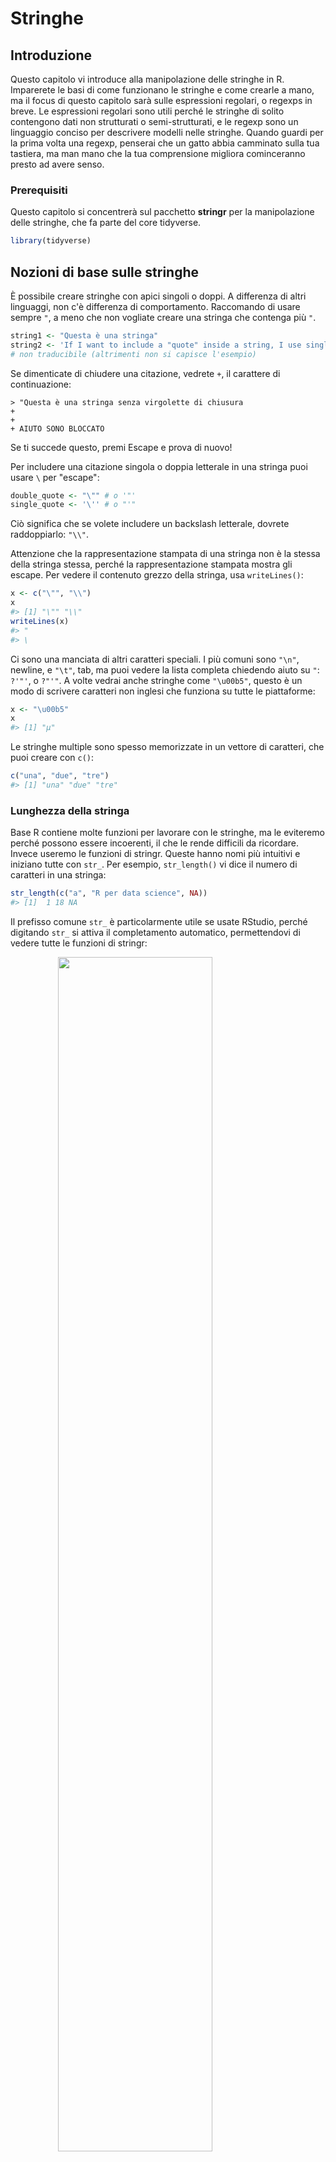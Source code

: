 # Stringhe

## Introduzione

Questo capitolo vi introduce alla manipolazione delle stringhe in R. Imparerete le basi di come funzionano le stringhe e come crearle a mano, ma il focus di questo capitolo sarà sulle espressioni regolari, o regexps in breve. Le espressioni regolari sono utili perché le stringhe di solito contengono dati non strutturati o semi-strutturati, e le regexp sono un linguaggio conciso per descrivere modelli nelle stringhe. Quando guardi per la prima volta una regexp, penserai che un gatto abbia camminato sulla tua tastiera, ma man mano che la tua comprensione migliora cominceranno presto ad avere senso.

### Prerequisiti

Questo capitolo si concentrerà sul pacchetto __stringr__ per la manipolazione delle stringhe, che fa parte del core tidyverse.


```r
library(tidyverse)
```

## Nozioni di base sulle stringhe

È possibile creare stringhe con apici singoli o doppi. A differenza di altri linguaggi, non c'è differenza di comportamento. Raccomando di usare sempre `"`, a meno che non vogliate creare una stringa che contenga più `"`.


```r
string1 <- "Questa è una stringa"
string2 <- 'If I want to include a "quote" inside a string, I use single quotes' 
# non traducibile (altrimenti non si capisce l'esempio)
```

Se dimenticate di chiudere una citazione, vedrete `+`, il carattere di continuazione:

```
> "Questa è una stringa senza virgolette di chiusura
+ 
+ 
+ AIUTO SONO BLOCCATO
```

Se ti succede questo, premi Escape e prova di nuovo!

Per includere una citazione singola o doppia letterale in una stringa puoi usare `\` per "escape":


```r
double_quote <- "\"" # o '"'
single_quote <- '\'' # o "'"
```

Ciò significa che se volete includere un backslash letterale, dovrete raddoppiarlo: `"\\"`.

Attenzione che la rappresentazione stampata di una stringa non è la stessa della stringa stessa, perché la rappresentazione stampata mostra gli escape. Per vedere il contenuto grezzo della stringa, usa `writeLines()`:


```r
x <- c("\"", "\\")
x
#> [1] "\"" "\\"
writeLines(x)
#> "
#> \
```

Ci sono una manciata di altri caratteri speciali. I più comuni sono `"\n"`, newline, e `"\t"`, tab, ma puoi vedere la lista completa chiedendo aiuto su `"`: `?'"'`, o `?"'"`. A volte vedrai anche stringhe come `"\u00b5"`, questo è un modo di scrivere caratteri non inglesi che funziona su tutte le piattaforme:


```r
x <- "\u00b5"
x
#> [1] "µ"
```

Le stringhe multiple sono spesso memorizzate in un vettore di caratteri, che puoi creare con `c()`:


```r
c("una", "due", "tre")
#> [1] "una" "due" "tre"
```

### Lunghezza della stringa

Base R contiene molte funzioni per lavorare con le stringhe, ma le eviteremo perché possono essere incoerenti, il che le rende difficili da ricordare. Invece useremo le funzioni di stringr. Queste hanno nomi più intuitivi e iniziano tutte con `str_`. Per esempio, `str_length()` vi dice il numero di caratteri in una stringa:


```r
str_length(c("a", "R per data science", NA))
#> [1]  1 18 NA
```

Il prefisso comune `str_` è particolarmente utile se usate RStudio, perché digitando `str_` si attiva il completamento automatico, permettendovi di vedere tutte le funzioni di stringr:

<img src="screenshots/stringr-autocomplete.png" width="70%" style="display: block; margin: auto;" />

### Combinazione di stringhe

Per combinare due o più stringhe, usate `str_c()`:


```r
str_c("x", "y")
#> [1] "xy"
str_c("x", "y", "z")
#> [1] "xyz"
```

Usa l'argomento `sep` per controllare come sono separati:


```r
str_c("x", "y", sep = ", ")
#> [1] "x, y"
```

Come molte altre funzioni in R, i valori mancanti sono contagiosi. Se volete stamparli come `"NA"`, usate `str_replace_na()`:


```r
x <- c("abc", NA)
str_c("|-", x, "-|")
#> [1] "|-abc-|" NA
str_c("|-", str_replace_na(x), "-|")
#> [1] "|-abc-|" "|-NA-|"
```

Come mostrato sopra, `str_c()` è vettorializzata, e ricicla automaticamente i vettori più corti alla stessa lunghezza del più lungo:


```r
str_c("prefix-", c("a", "b", "c"), "-suffix")
#> [1] "prefix-a-suffix" "prefix-b-suffix" "prefix-c-suffix"
```

Gli oggetti di lunghezza 0 vengono eliminati silenziosamente. Questo è particolarmente utile insieme a `if`:


```r
name <- "Hadley"
time_of_day <- "morning"
birthday <- FALSE

str_c(
  "Good ", time_of_day, " ", name,
  if (birthday) " and HAPPY BIRTHDAY",
  "."
)
#> [1] "Good morning Hadley."
```

Per far collassare un vettore di stringhe in una singola stringa, usate `collapse`:


```r
str_c(c("x", "y", "z"), collapse = ", ")
#> [1] "x, y, z"
```

### Sottoscrizione di stringhe

Potete estrarre parti di una stringa usando `str_sub()`. Oltre alla stringa, `str_sub()` prende gli argomenti `start` e `end` che danno la posizione (inclusa) della sottostringa:


```r
x <- c("Apple", "Banana", "Pear")
str_sub(x, 1, 3)
#> [1] "App" "Ban" "Pea"
# i numeri negativi contano all'indietro dalla fine
str_sub(x, -3, -1)
#> [1] "ple" "ana" "ear"
```

Si noti che `str_sub()` non fallirà se la stringa è troppo corta: semplicemente restituirà il più possibile:


```r
str_sub("a", 1, 5)
#> [1] "a"
```

Potete anche usare la forma di assegnazione di `str_sub()` per modificare le stringhe:


```r
str_sub(x, 1, 1) <- str_to_lower(str_sub(x, 1, 1))
x
#> [1] "apple"  "banana" "pear"
```

### Locale

Sopra ho usato `str_to_lower()` per cambiare il testo in minuscolo. Puoi anche usare `str_to_upper()` o `str_to_title()`. Tuttavia, cambiare le maiuscole è più complicato di quanto possa sembrare a prima vista, perché lingue diverse hanno regole diverse per cambiare le maiuscole. Puoi scegliere quale insieme di regole usare specificando un locale:


```r
# Il turco ha due "i": con e senza punto, e ha una regola diversa per la loro capitalizzazione:
str_to_upper(c("i", "ı"))
#> [1] "I" "I"
str_to_upper(c("i", "ı"), locale = "tr")
#> [1] "İ" "I"
```

Il locale è specificato come codice di lingua ISO 639, che è un'abbreviazione di due o tre lettere. Se non conosci già il codice della tua lingua, [Wikipedia](https://en.wikipedia.org/wiki/List_of_ISO_639-1_codes) ha una buona lista. Se lasciate vuoto il locale, verrà usato il locale corrente, come fornito dal vostro sistema operativo.

Un'altra importante operazione che è influenzata dal locale è l'ordinamento. Le funzioni di base R `order()` e `sort()` ordinano le stringhe usando il locale corrente. Se volete un comportamento robusto su diversi computer, potreste voler usare `str_sort()` e `str_order()` che prendono un argomento aggiuntivo `locale`:


```r
x <- c("apple", "eggplant", "banana")

str_sort(x, locale = "en")  # English
#> [1] "apple"    "banana"   "eggplant"

str_sort(x, locale = "haw") # Hawaiian
#> [1] "apple"    "eggplant" "banana"
```

### Esercizi

1.  Nel codice che non usa stringr, vedrete spesso `paste()` e `paste0()`.
    Qual è la differenza tra le due funzioni? A quale funzione di stringr sono
    sono equivalenti? In che modo le funzioni differiscono nella gestione di 
    `NA`?
    
1.  Con parole tue, descrivi la differenza tra gli argomenti `sep` e `collapse
    di `str_c()`.

1.  Usate `str_length()` e `str_sub()` per estrarre il carattere centrale da 
    una stringa. Cosa farete se la stringa ha un numero pari di caratteri?

1.  Cosa fa `str_wrap()`? Quando potreste volerlo usare?

1.  Cosa fa `str_trim()`? Qual è l'opposto di `str_trim()`?

1.  Scrivi una funzione che trasformi (per esempio) un vettore `c("a", "b", "c")` in 
    la stringa `a, b, e c``. Pensa attentamente a cosa dovrebbe fare se
    dato un vettore di lunghezza 0, 1, o 2.

## Corrispondenza di schemi con le espressioni regolari

Le espressioni regolari sono un linguaggio molto conciso che permette di descrivere schemi nelle stringhe. Ci vuole un po' di tempo per capirle, ma una volta che le avete capite, le troverete estremamente utili. 

Per imparare le espressioni regolari, useremo `str_view()` e `str_view_all()`. Queste funzioni prendono un vettore di caratteri e un'espressione regolare, e vi mostrano come corrispondono. Inizieremo con espressioni regolari molto semplici e poi gradualmente diventeremo sempre più complicati. Una volta che hai imparato la corrispondenza dei pattern, imparerai come applicare queste idee con varie funzioni di stringr.

### Corrispondenze di base

I pattern più semplici corrispondono a stringhe esatte:


```r
x <- c("apple", "banana", "pear")
str_view(x, "an")
#> [2] │ b<an><an>a
```

Il passo successivo in termini di complessità è `.`, che corrisponde a qualsiasi carattere (eccetto un newline):


```r
str_view(x, ".a.")
#> [2] │ <ban>ana
#> [3] │ p<ear>
```

But if "`.`" matches any character, how do you match the character "`.`"? You need to use an "escape" to tell the regular expression you want to match it exactly, not use its special behaviour. Like strings, regexps use the backslash, `\`, to escape special behaviour. So to match an `.`, you need the regexp `\.`. Unfortunately this creates a problem. We use strings to represent regular expressions, and `\` is also used as an escape symbol in strings. So to create the regular expression `\.` we need the string `"\\."`. `


```r
# Per creare l'espressione regolare, abbiamo bisogno di \
dot <- "\\."

# Ma l'espressione stessa ne contiene solo uno:
writeLines(dot)
#> \.

# E questo dice a R di cercare un esplicito .
str_view(c("abc", "a.c", "bef"), "a\\.c")
#> [2] │ <a.c>
```

Se `\` è usato come carattere di escape nelle espressioni regolari, come si fa a far corrispondere un letterale `\`? Beh, devi fare l'escape, creando l'espressione regolare `\\`. Per creare questa espressione regolare, hai bisogno di usare una stringa, che deve anche fare l'escape di `\`. Questo significa che per far corrispondere un letterale `\` hai bisogno di scrivere `"\\\\"` --- hai bisogno di quattro backslash per corrispondere a uno!


```r
x <- "a\\b"
writeLines(x)
#> a\b

str_view(x, "\\\\")
#> [1] │ a<\>b
```

In questo libro, scriverò l'espressione regolare come "\" e le stringhe che rappresentano l'espressione regolare come "\".

#### Esercizi

1.  Spiega perché ognuna di queste stringhe non corrisponde a un'espressione regolare: `\`: `"\"`, `"\\"`, `"\\\"`.

1.  Come faresti a far corrispondere la sequenza `"'\`?

1.  A quali schemi corrisponderà l'espressione regolare  `\..\..\..` ? 
    Come la rappresenteresti come stringa?

### Ancore

Per default, le espressioni regolari corrispondono a qualsiasi parte di una stringa. E' spesso utile _ancorare_ l'espressione regolare in modo che corrisponda all'inizio o alla fine della stringa. Puoi usare:

* `^` per far corrispondere l'inizio della stringa.
* `$` per corrispondere alla fine della stringa.


```r
x <- c("apple", "banana", "pear")
str_view(x, "^a")
#> [1] │ <a>pple
str_view(x, "a$")
#> [2] │ banan<a>
```

Per ricordare quale sia, provate questo mnemonico che ho imparato da [Evan Misshula](https://twitter.com/emisshula/status/323863393167613953): se iniziate con power (`^`), finite con money (`$`).

Per forzare un'espressione regolare a corrispondere solo ad una stringa completa, ancorala con entrambi `^` e `$`:


```r
x <- c("apple pie", "apple", "apple cake")
str_view(x, "apple")
#> [1] │ <apple> pie
#> [2] │ <apple>
#> [3] │ <apple> cake
str_view(x, "^apple$")
#> [2] │ <apple>
```

Potete anche abbinare il confine tra le parole con `\b`. Non lo uso spesso in R, ma a volte lo uso quando faccio una ricerca in RStudio quando voglio trovare il nome di una funzione che è un componente di altre funzioni. Per esempio, cercherò `\bsum\b` per evitare di abbinare `summarise`, `summary`, `rowsum` e così via.

#### Esercizi

1.  Come faresti ad abbinare la stringa letterale `"$^$"`?

1.  Dato il corpus di parole comuni in `stringr::words`, create espressioni regolari
    espressioni regolari che trovino tutte le parole che:
    
    1. Inizia con "y".
    1.  Finisce con "x".
    1. Sono esattamente tre lettere. (Non barare usando `str_length()`!)
    1. Hanno sette o più lettere.

    Poiché questa lista è lunga, potresti voler usare l'argomento `match` a
    `str_view()` per mostrare solo le parole corrispondenti o non corrispondenti.

### Classi di caratteri e alternative

Ci sono un certo numero di modelli speciali che corrispondono a più di un carattere. Hai già visto `.`, che corrisponde a qualsiasi carattere a parte un newline. Ci sono altri quattro utili strumenti:

* `\d`: corrisponde a qualsiasi cifra.
* `\s`: corrisponde a qualsiasi spazio bianco (es. spazio, tabulazione, newline).
* `[abc]`: corrisponde ad a, b, o c.
* `[^abc]`: corrisponde a qualsiasi cosa tranne a, b, o c.

Ricorda, per creare un'espressione regolare che contenga `\d` o `\s`, dovrai fare l'escape del `\d` per la stringa, quindi digiterai `"\\d"` o `"\\s"`.

Una classe di caratteri contenente un singolo carattere è una buona alternativa alle escape di backslash quando vuoi includere un singolo metacarattere in una regex. Molte persone lo trovano più leggibile.


```r
# Cerca un carattere letterale che normalmente ha un significato speciale in una regex
str_view(c("abc", "a.c", "a*c", "a c"), "a[.]c")
#> [2] │ <a.c>
str_view(c("abc", "a.c", "a*c", "a c"), ".[*]c")
#> [3] │ <a*c>
str_view(c("abc", "a.c", "a*c", "a c"), "a[ ]")
#> [4] │ <a >c
```

Questo funziona per la maggior parte (ma non per tutti) i metacaratteri regex: `$` `.` `|` `?` `*` `+` `(` `)` `[` `{`. Sfortunatamente, alcuni caratteri hanno un significato speciale anche all'interno di una classe di caratteri e devono essere gestiti con escape di backslash: `]` `\` `^` e `-`.

Puoi usare _alternation_ per scegliere tra uno o più schemi alternativi. Per esempio, `abc|d..f` corrisponderà sia a '"abc"', sia a `"deaf"`. Nota che la precedenza per `|` è bassa, così che `abc|xyz`` corrisponde a `abc` o `xyz`, non a `abcyz` o `abxyz`. Come con le espressioni matematiche, se la precedenza dovesse confondere, usate le parentesi per rendere chiaro ciò che volete:


```r
str_view(c("grey", "gray"), "gr(e|a)y")
#> [1] │ <grey>
#> [2] │ <gray>
```

#### Esercizi

1.  Creare espressioni regolari per trovare tutte le parole che:

    1. Inizia con una vocale.

    1. 2. Che contengono solo consonanti. (Suggerimento: pensare di abbinare 
       "non" vocali).

    1. Finiscono con `ed`, ma non con `eed`.
    
    1. Termina con `ing` o `ise`.
    
1.  Verificare empiricamente la regola "i prima di e tranne dopo c".

1.  La "q" è sempre seguita da una "u"?

1.  Scrivi un'espressione regolare che corrisponda ad una parola se è probabilmente scritta
    in inglese britannico e non in inglese americano.

1.  Crea un'espressione regolare che corrisponda ai numeri di telefono come comunemente
    scritto nel tuo paese.

### Ripetizione

Il prossimo passo in termini di potenza coinvolge il controllo di quante volte un pattern corrisponde:

* `?`: 0 o 1
* `+`: 1 o più
* `*`: 0 o più


```r
x <- "1888 è l'anno più lungo in numeri romani: MDCCCLXXXVIII"
str_view(x, "CC?")
#> [1] │ 1888 è l'anno più lungo in numeri romani: MD<CC><C>LXXXVIII
str_view(x, "CC+")
#> [1] │ 1888 è l'anno più lungo in numeri romani: MD<CCC>LXXXVIII
str_view(x, 'C[LX]+')
#> [1] │ 1888 è l'anno più lungo in numeri romani: MDCC<CLXXX>VIII
```

Notate che la precedenza di questi operatori è alta, quindi potete scrivere: `colou?r` per abbinare sia l'ortografia americana che quella britannica. Ciò significa che la maggior parte degli usi avrà bisogno di parentesi, come `bana(na)+`.

Puoi anche specificare il numero di corrispondenze in modo preciso:

* `{n}`: esattamente n
* `{n,}`: n o più
* `{,m}`: al massimo m
* `{n,m}`: tra n e m


```r
str_view(x, "C{2}")
#> [1] │ 1888 è l'anno più lungo in numeri romani: MD<CC>CLXXXVIII
str_view(x, "C{2,}")
#> [1] │ 1888 è l'anno più lungo in numeri romani: MD<CCC>LXXXVIII
str_view(x, "C{2,3}")
#> [1] │ 1888 è l'anno più lungo in numeri romani: MD<CCC>LXXXVIII
```

Per default queste corrispondenze sono "avide": corrisponderanno alla stringa più lunga possibile. Potete renderle "pigre", facendo corrispondere la stringa più corta possibile mettendo un `?` dopo di esse. Questa è una caratteristica avanzata delle espressioni regolari, ma è utile sapere che esiste:


```r
str_view(x, 'C{2,3}?')
#> [1] │ 1888 è l'anno più lungo in numeri romani: MD<CC>CLXXXVIII
str_view(x, 'C[LX]+?')
#> [1] │ 1888 è l'anno più lungo in numeri romani: MDCC<CL>XXXVIII
```

#### Esercizi

1.  Descrivi gli equivalenti di `?`, `+`, `*` in forma `{m,n}`.

1.  Descrivi a parole a cosa corrispondono queste espressioni regolari:
    (leggi attentamente per vedere se sto usando un'espressione regolare o una stringa che definisce un'espressione regolare).
    che definisce un'espressione regolare).

    1. `^.*$`
    1. `"\\{.+\\}"`
    1. 1. "4" - "2" - "2
    1. `"\\\\{4}"`

1.  Creare espressioni regolari per trovare tutte le parole che:

    1. Iniziano con tre consonanti.
    1. 2. Hanno tre o più vocali in fila.
    1. Avere due o più coppie vocale-consonante in fila.

1.  Risolvi i cruciverba regexp per principianti su
    <https://regexcrossword.com/challenges/beginner>.

### Raggruppamento e backreferences

Prima hai imparato a conoscere le parentesi come un modo per disambiguare espressioni complesse. Le parentesi creano anche un gruppo di cattura _numerato_ (numero 1, 2 ecc.). Un gruppo di cattura memorizza _la parte di stringa_ a cui corrisponde la parte dell'espressione regolare all'interno delle parentesi. Si può fare riferimento allo stesso testo precedentemente trovato da un gruppo di cattura con _backreferences_, come ``1`, ``2`` ecc. Per esempio, la seguente espressione regolare trova tutti i frutti che hanno una coppia di lettere ripetute.


```r
str_view(fruit, "(..)\\1", match = TRUE)
#>  [4] │ b<anan>a
#> [20] │ <coco>nut
#> [22] │ <cucu>mber
#> [41] │ <juju>be
#> [56] │ <papa>ya
#> [73] │ s<alal> berry
```

(A breve, vedrete anche come sono utili insieme a `str_match()`.)

#### Esercizi

1.  Descrivete, a parole, a cosa corrispondono queste espressioni:

    1. `(.)\1\1`
    1. `"(.)(.)\\2\\1"`
    1. `(..)\1`
    1. `"(.).\\1.\\1"`
    1. `"(.)(.)(.).*\\3\\2\\1"`

1.  Costruire espressioni regolari per far corrispondere parole che:

    1. Iniziano e finiscono con lo stesso carattere.
    
    1. 2. Contengono una coppia di lettere ripetute
       (es. "church" contiene "ch" ripetuto due volte).
    
    1. Contiene una lettera ripetuta in almeno tre punti
       (es. "eleven" contiene tre "e").

## Strumenti

Ora che avete imparato le basi delle espressioni regolari, è il momento di imparare come applicarle ai problemi reali. In questa sezione imparerete una vasta gamma di funzioni di stringr che vi permettono di:

* Determinare quali stringhe corrispondono ad uno schema.
* Trovare le posizioni delle corrispondenze.
* Estrarre il contenuto delle corrispondenze.
* Sostituire le corrispondenze con nuovi valori.
* Dividere una stringa sulla base di una corrispondenza.

Una parola di cautela prima di continuare: poiché le espressioni regolari sono così potenti, è facile provare a risolvere ogni problema con una singola espressione regolare. Nelle parole di Jamie Zawinski:

> Alcune persone, di fronte ad un problema pensano: "Lo so, userò le espressioni regolari". Ora hanno due problemi. 

Come racconto ammonitore, guardate questa espressione regolare che controlla se un indirizzo email è valido:

```
(?:(?:\r\n)?[ \t])*(?:(?:(?:[^()<>@,;:\\".\[\] \000-\031]+(?:(?:(?:\r\n)?[ \t]
)+|\Z|(?=[\["()<>@,;:\\".\[\]]))|"(?:[^\"\r\\]|\\.|(?:(?:\r\n)?[ \t]))*"(?:(?:
\r\n)?[ \t])*)(?:\.(?:(?:\r\n)?[ \t])*(?:[^()<>@,;:\\".\[\] \000-\031]+(?:(?:(
?:\r\n)?[ \t])+|\Z|(?=[\["()<>@,;:\\".\[\]]))|"(?:[^\"\r\\]|\\.|(?:(?:\r\n)?[ 
\t]))*"(?:(?:\r\n)?[ \t])*))*@(?:(?:\r\n)?[ \t])*(?:[^()<>@,;:\\".\[\] \000-\0
31]+(?:(?:(?:\r\n)?[ \t])+|\Z|(?=[\["()<>@,;:\\".\[\]]))|\[([^\[\]\r\\]|\\.)*\
](?:(?:\r\n)?[ \t])*)(?:\.(?:(?:\r\n)?[ \t])*(?:[^()<>@,;:\\".\[\] \000-\031]+
(?:(?:(?:\r\n)?[ \t])+|\Z|(?=[\["()<>@,;:\\".\[\]]))|\[([^\[\]\r\\]|\\.)*\](?:
(?:\r\n)?[ \t])*))*|(?:[^()<>@,;:\\".\[\] \000-\031]+(?:(?:(?:\r\n)?[ \t])+|\Z
|(?=[\["()<>@,;:\\".\[\]]))|"(?:[^\"\r\\]|\\.|(?:(?:\r\n)?[ \t]))*"(?:(?:\r\n)
?[ \t])*)*\<(?:(?:\r\n)?[ \t])*(?:@(?:[^()<>@,;:\\".\[\] \000-\031]+(?:(?:(?:\
r\n)?[ \t])+|\Z|(?=[\["()<>@,;:\\".\[\]]))|\[([^\[\]\r\\]|\\.)*\](?:(?:\r\n)?[
 \t])*)(?:\.(?:(?:\r\n)?[ \t])*(?:[^()<>@,;:\\".\[\] \000-\031]+(?:(?:(?:\r\n)
?[ \t])+|\Z|(?=[\["()<>@,;:\\".\[\]]))|\[([^\[\]\r\\]|\\.)*\](?:(?:\r\n)?[ \t]
)*))*(?:,@(?:(?:\r\n)?[ \t])*(?:[^()<>@,;:\\".\[\] \000-\031]+(?:(?:(?:\r\n)?[
 \t])+|\Z|(?=[\["()<>@,;:\\".\[\]]))|\[([^\[\]\r\\]|\\.)*\](?:(?:\r\n)?[ \t])*
)(?:\.(?:(?:\r\n)?[ \t])*(?:[^()<>@,;:\\".\[\] \000-\031]+(?:(?:(?:\r\n)?[ \t]
)+|\Z|(?=[\["()<>@,;:\\".\[\]]))|\[([^\[\]\r\\]|\\.)*\](?:(?:\r\n)?[ \t])*))*)
*:(?:(?:\r\n)?[ \t])*)?(?:[^()<>@,;:\\".\[\] \000-\031]+(?:(?:(?:\r\n)?[ \t])+
|\Z|(?=[\["()<>@,;:\\".\[\]]))|"(?:[^\"\r\\]|\\.|(?:(?:\r\n)?[ \t]))*"(?:(?:\r
\n)?[ \t])*)(?:\.(?:(?:\r\n)?[ \t])*(?:[^()<>@,;:\\".\[\] \000-\031]+(?:(?:(?:
\r\n)?[ \t])+|\Z|(?=[\["()<>@,;:\\".\[\]]))|"(?:[^\"\r\\]|\\.|(?:(?:\r\n)?[ \t
]))*"(?:(?:\r\n)?[ \t])*))*@(?:(?:\r\n)?[ \t])*(?:[^()<>@,;:\\".\[\] \000-\031
]+(?:(?:(?:\r\n)?[ \t])+|\Z|(?=[\["()<>@,;:\\".\[\]]))|\[([^\[\]\r\\]|\\.)*\](
?:(?:\r\n)?[ \t])*)(?:\.(?:(?:\r\n)?[ \t])*(?:[^()<>@,;:\\".\[\] \000-\031]+(?
:(?:(?:\r\n)?[ \t])+|\Z|(?=[\["()<>@,;:\\".\[\]]))|\[([^\[\]\r\\]|\\.)*\](?:(?
:\r\n)?[ \t])*))*\>(?:(?:\r\n)?[ \t])*)|(?:[^()<>@,;:\\".\[\] \000-\031]+(?:(?
:(?:\r\n)?[ \t])+|\Z|(?=[\["()<>@,;:\\".\[\]]))|"(?:[^\"\r\\]|\\.|(?:(?:\r\n)?
[ \t]))*"(?:(?:\r\n)?[ \t])*)*:(?:(?:\r\n)?[ \t])*(?:(?:(?:[^()<>@,;:\\".\[\] 
\000-\031]+(?:(?:(?:\r\n)?[ \t])+|\Z|(?=[\["()<>@,;:\\".\[\]]))|"(?:[^\"\r\\]|
\\.|(?:(?:\r\n)?[ \t]))*"(?:(?:\r\n)?[ \t])*)(?:\.(?:(?:\r\n)?[ \t])*(?:[^()<>
@,;:\\".\[\] \000-\031]+(?:(?:(?:\r\n)?[ \t])+|\Z|(?=[\["()<>@,;:\\".\[\]]))|"
(?:[^\"\r\\]|\\.|(?:(?:\r\n)?[ \t]))*"(?:(?:\r\n)?[ \t])*))*@(?:(?:\r\n)?[ \t]
)*(?:[^()<>@,;:\\".\[\] \000-\031]+(?:(?:(?:\r\n)?[ \t])+|\Z|(?=[\["()<>@,;:\\
".\[\]]))|\[([^\[\]\r\\]|\\.)*\](?:(?:\r\n)?[ \t])*)(?:\.(?:(?:\r\n)?[ \t])*(?
:[^()<>@,;:\\".\[\] \000-\031]+(?:(?:(?:\r\n)?[ \t])+|\Z|(?=[\["()<>@,;:\\".\[
\]]))|\[([^\[\]\r\\]|\\.)*\](?:(?:\r\n)?[ \t])*))*|(?:[^()<>@,;:\\".\[\] \000-
\031]+(?:(?:(?:\r\n)?[ \t])+|\Z|(?=[\["()<>@,;:\\".\[\]]))|"(?:[^\"\r\\]|\\.|(
?:(?:\r\n)?[ \t]))*"(?:(?:\r\n)?[ \t])*)*\<(?:(?:\r\n)?[ \t])*(?:@(?:[^()<>@,;
:\\".\[\] \000-\031]+(?:(?:(?:\r\n)?[ \t])+|\Z|(?=[\["()<>@,;:\\".\[\]]))|\[([
^\[\]\r\\]|\\.)*\](?:(?:\r\n)?[ \t])*)(?:\.(?:(?:\r\n)?[ \t])*(?:[^()<>@,;:\\"
.\[\] \000-\031]+(?:(?:(?:\r\n)?[ \t])+|\Z|(?=[\["()<>@,;:\\".\[\]]))|\[([^\[\
]\r\\]|\\.)*\](?:(?:\r\n)?[ \t])*))*(?:,@(?:(?:\r\n)?[ \t])*(?:[^()<>@,;:\\".\
[\] \000-\031]+(?:(?:(?:\r\n)?[ \t])+|\Z|(?=[\["()<>@,;:\\".\[\]]))|\[([^\[\]\
r\\]|\\.)*\](?:(?:\r\n)?[ \t])*)(?:\.(?:(?:\r\n)?[ \t])*(?:[^()<>@,;:\\".\[\] 
\000-\031]+(?:(?:(?:\r\n)?[ \t])+|\Z|(?=[\["()<>@,;:\\".\[\]]))|\[([^\[\]\r\\]
|\\.)*\](?:(?:\r\n)?[ \t])*))*)*:(?:(?:\r\n)?[ \t])*)?(?:[^()<>@,;:\\".\[\] \0
00-\031]+(?:(?:(?:\r\n)?[ \t])+|\Z|(?=[\["()<>@,;:\\".\[\]]))|"(?:[^\"\r\\]|\\
.|(?:(?:\r\n)?[ \t]))*"(?:(?:\r\n)?[ \t])*)(?:\.(?:(?:\r\n)?[ \t])*(?:[^()<>@,
;:\\".\[\] \000-\031]+(?:(?:(?:\r\n)?[ \t])+|\Z|(?=[\["()<>@,;:\\".\[\]]))|"(?
:[^\"\r\\]|\\.|(?:(?:\r\n)?[ \t]))*"(?:(?:\r\n)?[ \t])*))*@(?:(?:\r\n)?[ \t])*
(?:[^()<>@,;:\\".\[\] \000-\031]+(?:(?:(?:\r\n)?[ \t])+|\Z|(?=[\["()<>@,;:\\".
\[\]]))|\[([^\[\]\r\\]|\\.)*\](?:(?:\r\n)?[ \t])*)(?:\.(?:(?:\r\n)?[ \t])*(?:[
^()<>@,;:\\".\[\] \000-\031]+(?:(?:(?:\r\n)?[ \t])+|\Z|(?=[\["()<>@,;:\\".\[\]
]))|\[([^\[\]\r\\]|\\.)*\](?:(?:\r\n)?[ \t])*))*\>(?:(?:\r\n)?[ \t])*)(?:,\s*(
?:(?:[^()<>@,;:\\".\[\] \000-\031]+(?:(?:(?:\r\n)?[ \t])+|\Z|(?=[\["()<>@,;:\\
".\[\]]))|"(?:[^\"\r\\]|\\.|(?:(?:\r\n)?[ \t]))*"(?:(?:\r\n)?[ \t])*)(?:\.(?:(
?:\r\n)?[ \t])*(?:[^()<>@,;:\\".\[\] \000-\031]+(?:(?:(?:\r\n)?[ \t])+|\Z|(?=[
\["()<>@,;:\\".\[\]]))|"(?:[^\"\r\\]|\\.|(?:(?:\r\n)?[ \t]))*"(?:(?:\r\n)?[ \t
])*))*@(?:(?:\r\n)?[ \t])*(?:[^()<>@,;:\\".\[\] \000-\031]+(?:(?:(?:\r\n)?[ \t
])+|\Z|(?=[\["()<>@,;:\\".\[\]]))|\[([^\[\]\r\\]|\\.)*\](?:(?:\r\n)?[ \t])*)(?
:\.(?:(?:\r\n)?[ \t])*(?:[^()<>@,;:\\".\[\] \000-\031]+(?:(?:(?:\r\n)?[ \t])+|
\Z|(?=[\["()<>@,;:\\".\[\]]))|\[([^\[\]\r\\]|\\.)*\](?:(?:\r\n)?[ \t])*))*|(?:
[^()<>@,;:\\".\[\] \000-\031]+(?:(?:(?:\r\n)?[ \t])+|\Z|(?=[\["()<>@,;:\\".\[\
]]))|"(?:[^\"\r\\]|\\.|(?:(?:\r\n)?[ \t]))*"(?:(?:\r\n)?[ \t])*)*\<(?:(?:\r\n)
?[ \t])*(?:@(?:[^()<>@,;:\\".\[\] \000-\031]+(?:(?:(?:\r\n)?[ \t])+|\Z|(?=[\["
()<>@,;:\\".\[\]]))|\[([^\[\]\r\\]|\\.)*\](?:(?:\r\n)?[ \t])*)(?:\.(?:(?:\r\n)
?[ \t])*(?:[^()<>@,;:\\".\[\] \000-\031]+(?:(?:(?:\r\n)?[ \t])+|\Z|(?=[\["()<>
@,;:\\".\[\]]))|\[([^\[\]\r\\]|\\.)*\](?:(?:\r\n)?[ \t])*))*(?:,@(?:(?:\r\n)?[
 \t])*(?:[^()<>@,;:\\".\[\] \000-\031]+(?:(?:(?:\r\n)?[ \t])+|\Z|(?=[\["()<>@,
;:\\".\[\]]))|\[([^\[\]\r\\]|\\.)*\](?:(?:\r\n)?[ \t])*)(?:\.(?:(?:\r\n)?[ \t]
)*(?:[^()<>@,;:\\".\[\] \000-\031]+(?:(?:(?:\r\n)?[ \t])+|\Z|(?=[\["()<>@,;:\\
".\[\]]))|\[([^\[\]\r\\]|\\.)*\](?:(?:\r\n)?[ \t])*))*)*:(?:(?:\r\n)?[ \t])*)?
(?:[^()<>@,;:\\".\[\] \000-\031]+(?:(?:(?:\r\n)?[ \t])+|\Z|(?=[\["()<>@,;:\\".
\[\]]))|"(?:[^\"\r\\]|\\.|(?:(?:\r\n)?[ \t]))*"(?:(?:\r\n)?[ \t])*)(?:\.(?:(?:
\r\n)?[ \t])*(?:[^()<>@,;:\\".\[\] \000-\031]+(?:(?:(?:\r\n)?[ \t])+|\Z|(?=[\[
"()<>@,;:\\".\[\]]))|"(?:[^\"\r\\]|\\.|(?:(?:\r\n)?[ \t]))*"(?:(?:\r\n)?[ \t])
*))*@(?:(?:\r\n)?[ \t])*(?:[^()<>@,;:\\".\[\] \000-\031]+(?:(?:(?:\r\n)?[ \t])
+|\Z|(?=[\["()<>@,;:\\".\[\]]))|\[([^\[\]\r\\]|\\.)*\](?:(?:\r\n)?[ \t])*)(?:\
.(?:(?:\r\n)?[ \t])*(?:[^()<>@,;:\\".\[\] \000-\031]+(?:(?:(?:\r\n)?[ \t])+|\Z
|(?=[\["()<>@,;:\\".\[\]]))|\[([^\[\]\r\\]|\\.)*\](?:(?:\r\n)?[ \t])*))*\>(?:(
?:\r\n)?[ \t])*))*)?;\s*)
```

Questo è un esempio un po' patologico (perché gli indirizzi e-mail sono in realtà sorprendentemente complessi), ma è usato nel codice reale. Vedi la discussione su stackoverflow a <http://stackoverflow.com/a/201378> per maggiori dettagli.

Non dimenticate che siete in un linguaggio di programmazione e avete altri strumenti a vostra disposizione. Invece di creare un'espressione regolare complessa, spesso è più facile scrivere una serie di regexp più semplici. Se vi bloccate cercando di creare una singola espressione regolare che risolva il vostro problema, fate un passo indietro e pensate se potete suddividere il problema in pezzi più piccoli, risolvendo ogni sfida prima di passare a quella successiva.

### Rilevare le corrispondenze

Per determinare se un vettore di caratteri corrisponde ad un pattern, usate `str_detect()`. Restituisce un vettore logico della stessa lunghezza dell'input:


```r
x <- c("apple", "banana", "pear")
str_detect(x, "e")
#> [1]  TRUE FALSE  TRUE
```

Ricordate che quando usate un vettore logico in un contesto numerico, `FALSE` diventa 0 e `TRUE` diventa 1. Questo rende `sum()` e `mean()` utili se volete rispondere a domande sulle corrispondenze in un vettore più grande:


```r
# Quante parole comuni iniziano con la t?
sum(str_detect(words, "^t"))
#> [1] 65
# Quale proporzione di parole comuni finisce con una vocale?
mean(str_detect(words, "[aeiou]$"))
#> [1] 0.2765306
```

Quando si hanno condizioni logiche complesse (ad es. corrisponde a o b ma non c a meno che d) è spesso più facile combinare più chiamate `str_detect()` con operatori logici, piuttosto che cercare di creare una singola espressione regolare. Per esempio, ecco due modi per trovare tutte le parole che non contengono alcuna vocale:


```r
# Trova tutte le parole che contengono almeno una vocale e nega
no_vowels_1 <- !str_detect(words, "[aeiou]")
# Trova tutte le parole composte solo da consonanti (non vocali)
no_vowels_2 <- str_detect(words, "^[^aeiou]+$")
identical(no_vowels_1, no_vowels_2)
#> [1] TRUE
```

I risultati sono identici, ma penso che il primo approccio sia significativamente più facile da capire. Se la vostra espressione regolare diventa troppo complicata, provate a scomporla in pezzi più piccoli, dando ad ogni pezzo un nome, e poi combinando i pezzi con operazioni logiche.

Un uso comune di `str_detect()` è quello di selezionare gli elementi che corrispondono ad un pattern. Potete farlo con il sottoinsieme logico o con il comodo wrapper `str_subset()`:


```r
words[str_detect(words, "x$")]
#> [1] "box" "sex" "six" "tax"
str_subset(words, "x$")
#> [1] "box" "sex" "six" "tax"
```

Tipicamente, però, le vostre stringhe saranno una colonna di un frame di dati, e vorrete invece usare filter:


```r
df <- tibble(
  word = words, 
  i = seq_along(word)
)
df %>% 
  filter(str_detect(word, "x$"))
#> # A tibble: 4 × 2
#>   word      i
#>   <chr> <int>
#> 1 box     108
#> 2 sex     747
#> 3 six     772
#> 4 tax     841
```


Una variazione di `str_detect()` è `str_count()`: piuttosto che un semplice sì o no, vi dice quante corrispondenze ci sono in una stringa:

```r
x <- c("apple", "banana", "pear")
str_count(x, "a")
#> [1] 1 3 1

# In media, quante vocali per parola?
mean(str_count(words, "[aeiou]"))
#> [1] 1.991837
```

È naturale usare `str_count()` con `mutate()`:


```r
df %>% 
  mutate(
    vowels = str_count(word, "[aeiou]"),
    consonants = str_count(word, "[^aeiou]")
  )
#> # A tibble: 980 × 4
#>   word         i vowels consonants
#>   <chr>    <int>  <int>      <int>
#> 1 a            1      1          0
#> 2 able         2      2          2
#> 3 about        3      3          2
#> 4 absolute     4      4          4
#> 5 accept       5      2          4
#> 6 account      6      3          4
#> # … with 974 more rows
```

Notate che le corrispondenze non si sovrappongono mai. Per esempio, in `"abababa"`, quante volte corrisponderà il pattern `"aba"`? Le espressioni regolari dicono due, non tre:


```r
str_count("abababa", "aba")
#> [1] 2
str_view_all("abababa", "aba")
#> Warning: `str_view()` was deprecated in stringr 1.5.0.
#> ℹ Please use `str_view_all()` instead.
#> [1] │ <aba>b<aba>
```

Notate l'uso di `str_view_all()`. Come imparerete a breve, molte funzioni di stringr sono in coppia: una funzione lavora con una singola corrispondenza, e l'altra lavora con tutte le corrispondenze. La seconda funzione avrà il suffisso `_all`.

#### Esercizi

1.  Per ciascuna delle seguenti sfide, prova a risolverla usando sia una singola
    espressione regolare che una combinazione di chiamate multiple `str_detect()`.
    
    1.  Trova tutte le parole che iniziano o finiscono con `x`.
    
    1.  Trova tutte le parole che iniziano con una vocale e finiscono con una consonante.
    
    1.  Ci sono parole che contengono almeno una di ogni diversa
        vocale?

1.  Quale parola ha il maggior numero di vocali? Quale parola ha la più alta
    proporzione di vocali? (Suggerimento: qual è il denominatore?)

### Estrarre le corrispondenze

Per estrarre il testo effettivo di una corrispondenza, usa `str_extract()`. Per mostrarlo, avremo bisogno di un esempio più complicato. Userò le [frasi di Harvard](https://en.wikipedia.org/wiki/Harvard_sentences), che sono state progettate per testare i sistemi VOIP, ma sono anche utili per fare pratica con le regexp. Queste sono fornite in `stringr::sentences`:


```r
length(sentences)
#> [1] 720
head(sentences)
#> [1] "The birch canoe slid on the smooth planks." 
#> [2] "Glue the sheet to the dark blue background."
#> [3] "It's easy to tell the depth of a well."     
#> [4] "These days a chicken leg is a rare dish."   
#> [5] "Rice is often served in round bowls."       
#> [6] "The juice of lemons makes fine punch."
```

Immaginiamo di voler trovare tutte le frasi che contengono un colore. Creiamo prima un vettore di nomi di colori e poi lo trasformiamo in un'unica espressione regolare:


```r
colours <- c("red", "orange", "yellow", "green", "blue", "purple")
colour_match <- str_c(colours, collapse = "|")
colour_match
#> [1] "red|orange|yellow|green|blue|purple"
```

Ora possiamo selezionare le frasi che contengono un colore, e poi estrarre il colore per capire qual è:


```r
has_colour <- str_subset(sentences, colour_match)
matches <- str_extract(has_colour, colour_match)
head(matches)
#> [1] "blue" "blue" "red"  "red"  "red"  "blue"
```

Notate che `str_extract()` estrae solo la prima corrispondenza. Possiamo vederlo più facilmente selezionando prima tutte le frasi che hanno più di 1 corrispondenza:

```r
more <- sentences[str_count(sentences, colour_match) > 1]
str_view_all(more, colour_match)
#> [1] │ It is hard to erase <blue> or <red> ink.
#> [2] │ The <green> light in the brown box flicke<red>.
#> [3] │ The sky in the west is tinged with <orange> <red>.

str_extract(more, colour_match)
#> [1] "blue"   "green"  "orange"
```

Questo è uno schema comune per le funzioni di stringr, perché lavorare con una singola corrispondenza vi permette di usare strutture dati molto più semplici. Per ottenere tutte le corrispondenze, usate `str_extract_all()`. Restituisce una lista:


```r
str_extract_all(more, colour_match)
#> [[1]]
#> [1] "blue" "red" 
#> 
#> [[2]]
#> [1] "green" "red"  
#> 
#> [[3]]
#> [1] "orange" "red"
```

Imparerai di più sulle liste in [liste](#lists) e [iterazioni].

Se usate `simplify = TRUE`, `str_extract_all()` restituirà una matrice con le corrispondenze brevi espanse alla stessa lunghezza della più lunga:


```r
str_extract_all(more, colour_match, simplify = TRUE)
#>      [,1]     [,2] 
#> [1,] "blue"   "red"
#> [2,] "green"  "red"
#> [3,] "orange" "red"

x <- c("a", "a b", "a b c")
str_extract_all(x, "[a-z]", simplify = TRUE)
#>      [,1] [,2] [,3]
#> [1,] "a"  ""   ""  
#> [2,] "a"  "b"  ""  
#> [3,] "a"  "b"  "c"
```

#### Esercizi

1.  Nell'esempio precedente, potreste aver notato che l'espressione regolare
    corrispondeva a "flickered", che non è un colore. Modificate la 
    regex per risolvere il problema.

1.  Dai dati delle frasi di Harvard, estrai:

    1. La prima parola di ogni frase.
    1. Tutte le parole che finiscono in `ing`.
    1. Tutti i plurali.

### Corrispondenze raggruppate

All'inizio di questo capitolo abbiamo parlato dell'uso delle parentesi per chiarire le precedenze e per i rinvii durante la corrispondenza. Si possono anche usare le parentesi per estrarre parti di una corrispondenza complessa. Per esempio, immaginiamo di voler estrarre i nomi dalle frasi. Come euristica, cercheremo qualsiasi parola che viene dopo "a" o "the". Definire una "parola" in un'espressione regolare è un po' complicato, quindi qui uso una semplice approssimazione: una sequenza di almeno un carattere che non sia uno spazio.


```r
noun <- "(a|the) ([^ ]+)"

has_noun <- sentences %>%
  str_subset(noun) %>%
  head(10)
has_noun %>% 
  str_extract(noun)
#>  [1] "the smooth" "the sheet"  "the depth"  "a chicken"  "the parked"
#>  [6] "the sun"    "the huge"   "the ball"   "the woman"  "a helps"
```

`str_extract()` ci dà la corrispondenza completa; `str_match()` dà ogni singolo componente. Invece di un vettore di caratteri, restituisce una matrice, con una colonna per la corrispondenza completa seguita da una colonna per ogni gruppo:


```r
has_noun %>% 
  str_match(noun)
#>       [,1]         [,2]  [,3]     
#>  [1,] "the smooth" "the" "smooth" 
#>  [2,] "the sheet"  "the" "sheet"  
#>  [3,] "the depth"  "the" "depth"  
#>  [4,] "a chicken"  "a"   "chicken"
#>  [5,] "the parked" "the" "parked" 
#>  [6,] "the sun"    "the" "sun"    
#>  [7,] "the huge"   "the" "huge"   
#>  [8,] "the ball"   "the" "ball"   
#>  [9,] "the woman"  "the" "woman"  
#> [10,] "a helps"    "a"   "helps"
```

(Non sorprende che la nostra euristica per individuare i sostantivi sia povera, e che raccolga anche aggettivi come smooth e parked).

Se i vostri dati sono in un tibble, è spesso più facile usare `tidyr::extract()`. Funziona come `str_match()` ma richiede di dare un nome alle corrispondenze, che vengono poi inserite in nuove colonne:


```r
tibble(sentence = sentences) %>% 
  tidyr::extract(
    sentence, c("article", "noun"), "(a|the) ([^ ]+)", 
    remove = FALSE
  )
#> # A tibble: 720 × 3
#>   sentence                                    article noun   
#>   <chr>                                       <chr>   <chr>  
#> 1 The birch canoe slid on the smooth planks.  the     smooth 
#> 2 Glue the sheet to the dark blue background. the     sheet  
#> 3 It's easy to tell the depth of a well.      the     depth  
#> 4 These days a chicken leg is a rare dish.    a       chicken
#> 5 Rice is often served in round bowls.        <NA>    <NA>   
#> 6 The juice of lemons makes fine punch.       <NA>    <NA>   
#> # … with 714 more rows
```
Come `str_extract()`, se volete tutte le corrispondenze per ogni stringa, avrete bisogno di `str_match_all()`.

#### Esercizi

1. Trova tutte le parole che vengono dopo un "numero" come "uno", "due", "tre" ecc. Estrai sia il numero che la parola.

1. Trova tutte le contrazioni. Separa i pezzi prima e dopo l'apostrofo.

### Sostituzione delle corrispondenze

`str_replace()` e `str_replace_all()` vi permettono di sostituire le corrispondenze con nuove stringhe. L'uso più semplice è quello di sostituire un pattern con una stringa fissa:


```r
x <- c("apple", "pear", "banana")
str_replace(x, "[aeiou]", "-")
#> [1] "-pple"  "p-ar"   "b-nana"
str_replace_all(x, "[aeiou]", "-")
#> [1] "-ppl-"  "p--r"   "b-n-n-"
```

Con `str_replace_all()` potete eseguire sostituzioni multiple fornendo un vettore con nome:


```r
x <- c("1 house", "2 cars", "3 people")
str_replace_all(x, c("1" = "one", "2" = "two", "3" = "three"))
#> [1] "one house"    "two cars"     "three people"
```

Invece di sostituire con una stringa fissa potete usare i backreferences per inserire i componenti della corrispondenza. Nel codice seguente, inverto l'ordine della seconda e della terza parola.


```r
sentences %>% 
  str_replace("([^ ]+) ([^ ]+) ([^ ]+)", "\\1 \\3 \\2") %>% 
  head(5)
#> [1] "The canoe birch slid on the smooth planks." 
#> [2] "Glue sheet the to the dark blue background."
#> [3] "It's to easy tell the depth of a well."     
#> [4] "These a days chicken leg is a rare dish."   
#> [5] "Rice often is served in round bowls."
```

#### Esercizi

1.   Sostituisci tutte le barre in avanti in una stringa con barre rovesciate.

1.   Implementare una semplice versione di `str_to_lower()` usando `replace_all()`.

1.   Cambiate la prima e l'ultima lettera in `words`. Quali di queste stringhe sono ancora parole?

### Divisione

Usa `str_split()` per dividere una stringa in pezzi. Per esempio, possiamo dividere le frasi in parole:


```r
sentences %>%
  head(5) %>% 
  str_split(" ")
#> [[1]]
#> [1] "The"     "birch"   "canoe"   "slid"    "on"      "the"     "smooth" 
#> [8] "planks."
#> 
#> [[2]]
#> [1] "Glue"        "the"         "sheet"       "to"          "the"        
#> [6] "dark"        "blue"        "background."
#> 
#> [[3]]
#> [1] "It's"  "easy"  "to"    "tell"  "the"   "depth" "of"    "a"     "well."
#> 
#> [[4]]
#> [1] "These"   "days"    "a"       "chicken" "leg"     "is"      "a"      
#> [8] "rare"    "dish."  
#> 
#> [[5]]
#> [1] "Rice"   "is"     "often"  "served" "in"     "round"  "bowls."
```

Poiché ogni componente potrebbe contenere un numero diverso di pezzi, questo restituisce una lista. Se state lavorando con un vettore di lunghezza-1, la cosa più semplice è semplicemente estrarre il primo elemento della lista:


```r
"a|b|c|d" %>% 
  str_split("\\|") %>% 
  .[[1]]
#> [1] "a" "b" "c" "d"
```

Altrimenti, come le altre funzioni di stringr che restituiscono una lista, potete usare `simplify = TRUE` per restituire una matrice:


```r
sentences %>%
  head(5) %>% 
  str_split(" ", simplify = TRUE)
#>      [,1]    [,2]    [,3]    [,4]      [,5]  [,6]    [,7]     [,8]         
#> [1,] "The"   "birch" "canoe" "slid"    "on"  "the"   "smooth" "planks."    
#> [2,] "Glue"  "the"   "sheet" "to"      "the" "dark"  "blue"   "background."
#> [3,] "It's"  "easy"  "to"    "tell"    "the" "depth" "of"     "a"          
#> [4,] "These" "days"  "a"     "chicken" "leg" "is"    "a"      "rare"       
#> [5,] "Rice"  "is"    "often" "served"  "in"  "round" "bowls." ""           
#>      [,9]   
#> [1,] ""     
#> [2,] ""     
#> [3,] "well."
#> [4,] "dish."
#> [5,] ""
```

Puoi anche richiedere un numero massimo di pezzi:


```r
fields <- c("Name: Hadley", "Country: NZ", "Age: 35")
fields %>% str_split(": ", n = 2, simplify = TRUE)
#>      [,1]      [,2]    
#> [1,] "Name"    "Hadley"
#> [2,] "Country" "NZ"    
#> [3,] "Age"     "35"
```

Invece di dividere le stringhe per pattern, potete anche dividere per carattere, linea, frase e parola `boundary()`:


```r
x <- "This is a sentence.  This is another sentence."
str_view_all(x, boundary("word"))
#> [1] │ <This> <is> <a> <sentence>.  <This> <is> <another> <sentence>.

str_split(x, " ")[[1]]
#> [1] "This"      "is"        "a"         "sentence." ""          "This"     
#> [7] "is"        "another"   "sentence."
str_split(x, boundary("word"))[[1]]
#> [1] "This"     "is"       "a"        "sentence" "This"     "is"       "another" 
#> [8] "sentence"
```

#### Esercizi

1.  Dividete una stringa come "mele, pere e banane" in singoli
    componenti.
    
1.  Perché è meglio dividere per `limite("parola")` che per `""`?

1.  Cosa fa la divisione con una stringa vuota (`""`)? Sperimentate, e
    poi leggete la documentazione.

### Trova le corrispondenze

`str_locate()` e `str_locate_all()` vi danno la posizione iniziale e finale di ogni corrispondenza. Queste sono particolarmente utili quando nessuna delle altre funzioni fa esattamente quello che vuoi. Puoi usare `str_locate()` per trovare il pattern corrispondente, `str_sub()` per estrarlo e/o modificarlo.

## Altri tipi di pattern

Quando si usa un pattern che è una stringa, esso viene automaticamente avvolto in una chiamata a `regex()`:


```r
# La chiamata regolare:
str_view(fruit, "nana")
# È l'abbreviazione di
str_view(fruit, regex("nana"))
```

Potete usare gli altri argomenti di `regex()` per controllare i dettagli della corrispondenza:

* `ignore_case = TRUE` permette ai caratteri di corrispondere sia alla loro forma maiuscola che a quella minuscola. Questo usa sempre il locale corrente.

    
    ```r
    bananas <- c("banana", "Banana", "BANANA")
    str_view(bananas, "banana")
    #> [1] │ <banana>
    str_view(bananas, regex("banana", ignore_case = TRUE))
    #> [1] │ <banana>
    #> [2] │ <Banana>
    #> [3] │ <BANANA>
    ```
    
* `multiline = TRUE` permette a `^` e `$` di corrispondere all'inizio e alla fine di ogni linea piuttosto che all'inizio e alla fine della stringa completa.
    
    
    ```r
    x <- "Line 1\nLine 2\nLine 3"
    str_extract_all(x, "^Line")[[1]]
    #> [1] "Line"
    str_extract_all(x, regex("^Line", multiline = TRUE))[[1]]
    #> [1] "Line" "Line" "Line"
    ```
    
* `commenti = TRUE` ti permette di usare commenti e spazi bianchi per rendere le espressioni regolari complesse più comprensibili. Gli spazi sono ignorati, così come tutto ciò che viene dopo `#`. Per far corrispondere uno spazio letterale, dovrai fare l'escape: `"\"`.
    
    
    ```r
    phone <- regex("
      \\(? # parentesi di apertura opzionale
      (\\d{3}) # codice di zona
      [) -]?   # parentesi di chiusura opzionale, spazio o trattino
      (\\d{3}) # altri tre numeri
      [ -]?    # spazio o trattino opzionale
      (\\d{3}) # altri tre numeri
      ", comments = TRUE)
    
    str_match("514-791-8141", phone)
    #>      [,1]          [,2]  [,3]  [,4] 
    #> [1,] "514-791-814" "514" "791" "814"
    ```

* `dotall = TRUE` permette a `.` di corrispondere a tutto, incluso `\n`.

Ci sono altre tre funzioni che puoi usare al posto di `regex()`:

* `fixed()`: corrisponde esattamente alla sequenza di byte specificata. Ignora
    tutte le espressioni regolari speciali e opera ad un livello molto basso. 
    Questo permette di evitare complessi escaping e può essere molto più veloce delle 
    delle espressioni regolari. Il seguente microbenchmark mostra che è circa
    3 volte più veloce per un semplice esempio.
  
    
    ```r
    microbenchmark::microbenchmark(
      fixed = str_detect(sentences, fixed("the")),
      regex = str_detect(sentences, "the"),
      times = 20
    )
    #> Unit: microseconds
    #>   expr   min     lq    mean median     uq   max neval
    #>  fixed  62.2  67.55 100.620  79.05  89.85 498.8    20
    #>  regex 273.4 280.35 296.135 285.35 289.95 489.5    20
    ```
    
    Attenzione all'uso di `fixed()` con dati non inglesi. È problematico perché ci sono spesso più modi di rappresentare lo stesso carattere. Per esempio, ci sono due modi per definire "á": o come un singolo carattere o come una "a" più un accento:
    
    
    ```r
    a1 <- "\u00e1"
    a2 <- "a\u0301"
    c(a1, a2)
    #> [1] "á" "á"
    a1 == a2
    #> [1] FALSE
    ```

    Essi rendono in modo identico, ma poiché sono definiti in modo diverso, `fixed()` non trova una corrispondenza. Invece, puoi usare `coll()`, definito in seguito, per rispettare le regole di confronto dei caratteri umani:
    
    ```r
    str_detect(a1, fixed(a2))
    #> [1] FALSE
    str_detect(a1, coll(a2))
    #> [1] TRUE
    ```
    
* `coll()`: confronta le stringhe usando le regole standard di **coll**azione. Questo è utile per fare confronti insensibili alle maiuscole e alle minuscole. Si noti che `coll()` accetta un parametro `locale` che controlla quali regole sono usate per confrontare i caratteri. Sfortunatamente le diverse parti del mondo usano regole diverse!

    
    ```r
    # Questo significa che devi anche essere consapevole della differenza
    # quando si fanno corrispondenze insensibili alle maiuscole e alle minuscole:
    i <- c("I", "İ", "i", "ı")
    i
    #> [1] "I" "İ" "i" "ı"
    
    str_subset(i, coll("i", ignore_case = TRUE))
    #> [1] "I" "i"
    str_subset(i, coll("i", ignore_case = TRUE, locale = "tr"))
    #> [1] "İ" "i"
    ```
    
    Sia `fixed()` che `regex()` hanno argomenti `ignore_case`, ma non vi permettono di scegliere il locale: usano sempre il locale di default. Potete vedere cos'è con il seguente codice; più avanti ci saranno altre stringhe.
    
    
    ```r
    stringi::stri_locale_info()
    #> $Language
    #> [1] "c"
    #> 
    #> $Country
    #> [1] ""
    #> 
    #> $Variant
    #> [1] ""
    #> 
    #> $Name
    #> [1] "c"
    ```
    
    Lo svantaggio di `coll()` è la velocità; poiché le regole per riconoscere quali
    caratteri sono uguali sono complicate, `coll()` è relativamente lento
    rispetto a `regex()` e `fixed()`.

* Come avete visto con `str_split()` potete usare `boundary()` per abbinare i confini.
    Potete anche usarla con le altre funzioni: 
    
    
    ```r
    x <- "This is a sentence."
    str_view_all(x, boundary("word"))
    #> [1] │ <This> <is> <a> <sentence>.
    str_extract_all(x, boundary("word"))
    #> [[1]]
    #> [1] "This"     "is"       "a"        "sentence"
    ```

### Esercizi

1.  Come trovereste tutte le stringhe che contengono "regex" con "regex()` vs.
    con `fixed()`?

1.  2. Quali sono le cinque parole più comuni nelle `sentenze`?

## Altri usi delle espressioni regolari

Ci sono due utili funzioni in R base che usano anche le espressioni regolari:

* `apropos()` cerca tutti gli oggetti disponibili nell'ambiente globale. Questo
    è utile se non riuscite a ricordare il nome della funzione.
    
    
    
    ```r
    apropos("replace")
    #> [1] "%+replace%"       "replace"          "replace_na"       "setReplaceMethod"
    #> [5] "str_replace"      "str_replace_all"  "str_replace_na"   "theme_replace"
    ```
    
* `dir()` elenca tutti i file in una directory. L'argomento `pattern` prende
    un'espressione regolare e restituisce solo i nomi dei file che corrispondono allo schema.
    Per esempio, si possono trovare tutti i file R Markdown nella directory corrente
    con:
    
    
    ```r
    head(dir(pattern = "\\.Rmd$"))
    #> [1] "communicate-plots.Rmd" "communicate.Rmd"       "datetimes.Rmd"        
    #> [4] "EDA.Rmd"               "explore.Rmd"           "factors.Rmd"
    ```
    
    (Se siete più a vostro agio con i "globi" come `*.Rmd`, potete convertirli
    in espressioni regolari con `glob2rx()`):

## stringi

stringr è costruito sopra il pacchetto __stringi__. stringr è utile quando si sta imparando perché espone un insieme minimo di funzioni, che sono state accuratamente scelte per gestire le più comuni funzioni di manipolazione delle stringhe. stringi, d'altra parte, è progettato per essere completo. Contiene quasi tutte le funzioni di cui potreste aver bisogno: stringi ha funzioni 256 per stringr 59.

Se ti trovi a lottare per fare qualcosa in stringr, vale la pena dare un'occhiata a stringi. I pacchetti funzionano in modo molto simile, quindi dovresti essere in grado di tradurre la tua conoscenza di stringr in modo naturale. La differenza principale è il prefisso: `str_` contro `stri_`.

### Esercizi

1.  Trova le funzioni di stringi che:

    1. Conta il numero di parole.
    1. Trova le stringhe duplicate.
    1. Genera un testo casuale.

1.  Come controllate il linguaggio che `stri_sort()` utilizza per 
    l'ordinamento?
